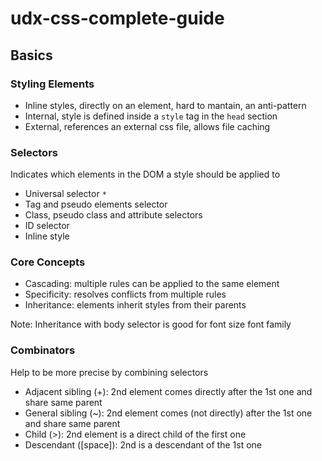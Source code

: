 # udx-css-complete-guide

## Basics

### Styling Elements

- Inline styles, directly on an element, hard to mantain, an anti-pattern
- Internal, style is defined inside a `style` tag in the `head` section
- External, references an external css file, allows file caching

### Selectors

Indicates which elements in the DOM a style should be applied to

- Universal selector `*`
- Tag and pseudo elements selector
- Class, pseudo class and attribute selectors
- ID selector
- Inline style

### Core Concepts

- Cascading: multiple rules can be applied to the same element
- Specificity: resolves conflicts from multiple rules
- Inheritance: elements inherit styles from their parents

Note: Inheritance with body selector is good for font size font family

### Combinators

Help to be more precise by combining selectors

- Adjacent sibling (+): 2nd element comes directly after the 1st one and share same parent
- General sibling (~): 2nd element comes (not directly) after the 1st one and share same parent
- Child (>): 2nd element is a direct child of the first one
- Descendant ([space]): 2nd is a descendant of the 1st one

